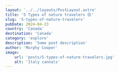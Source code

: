 ```yaml
---
layout: '../../layouts/PostLayout.astro'
title: '5 Types of nature travelers 😍'
slug: '5-types-of-nature-travelers'
pubDate: 2024-04-23
country: 'Canada'
destination: 'Canada'
category: 'explore'
description: 'Some post description'
author: 'Murphy Cooper'
image:
    url: 'posts/5-types-of-nature-travelers.jpg'
    alt: 'Italy cannals'
---
```

